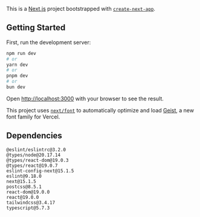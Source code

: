 This is a [Next.js](https://nextjs.org) project bootstrapped with [`create-next-app`](https://nextjs.org/docs/app/api-reference/cli/create-next-app).

## Getting Started

First, run the development server:

```bash
npm run dev
# or
yarn dev
# or
pnpm dev
# or
bun dev
```

Open [http://localhost:3000](http://localhost:3000) with your browser to see the result.

This project uses [`next/font`](https://nextjs.org/docs/app/building-your-application/optimizing/fonts) to automatically optimize and load [Geist](https://vercel.com/font), a new font family for Vercel.

## Dependencies
```
@eslint/eslintrc@3.2.0
@types/node@20.17.14
@types/react-dom@19.0.3
@types/react@19.0.7
eslint-config-next@15.1.5
eslint@9.18.0
next@15.1.5
postcss@8.5.1
react-dom@19.0.0
react@19.0.0
tailwindcss@3.4.17
typescript@5.7.3
```
